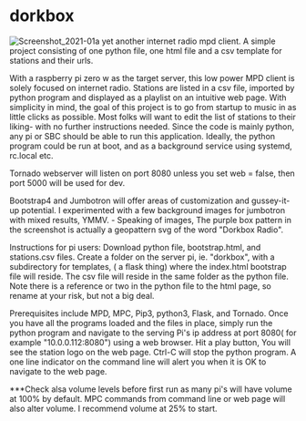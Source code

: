 # dorkbox
![Screenshot_2021-01a](https://user-images.githubusercontent.com/16979775/104129177-399c9c80-5331-11eb-8f90-57e8cf368a43.png)
yet another internet radio mpd client.  A simple project consisting of one python file, one html file and a csv template for stations and their urls.

With a raspberry pi zero w as the target server, this low power MPD client is solely focused on internet radio.  Stations are listed in a csv file, imported by python program and displayed as a playlist on an intuitive web page. With simplicity in mind, the goal of this project is to go from startup to music in as little clicks as possible. Most folks will want to edit the list of stations to their liking- with no further instructions needed.  Since the code is mainly python, any pi or SBC should be able to run this application.  Ideally, the python program could be run at boot, and as a background service using systemd, rc.local etc.

Tornado webserver will listen on port 8080 unless you set web = false, then port 5000 will be used for dev.

Bootstrap4 and Jumbotron will offer areas of customization and gussey-it-up potential.  I experimented with a few background images for jumbotron with mixed results, YMMV.  -  Speaking of images, The purple box pattern in the screenshot is actually a geopattern svg of the word "Dorkbox Radio". 

Instructions for pi users:  Download python file, bootstrap.html, and stations.csv files.  Create a folder on the server pi, ie. "dorkbox",  with a subdirectory for templates, ( a flask thing) where the index.html bootstrap file will reside. The csv file will reside in the same folder as the python file.  Note there is a reference or two in the python file to the html page, so rename at your risk, but not a big deal.

Prerequisites include MPD, MPC, Pip3, python3, Flask, and Tornado.  Once you have all the programs loaded and the files in place, simply run the python program and navigate to the serving Pi's ip address at port 8080( for example "10.0.0.112:8080") using a web browser.  Hit a play button, You will see the station logo on the web page.  Ctrl-C will stop the python program.  A one line indicator on the command line will alert you when it is OK to navigate to the web page.

***Check alsa volume levels before first run as many pi's will have volume at 100% by default.  MPC commands from command line or web page will also alter volume.  I recommend  volume at 25% to start.
